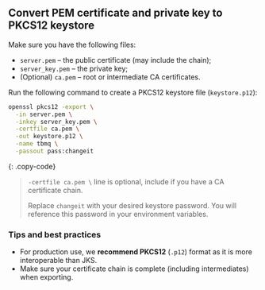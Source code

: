 ## Convert PEM certificate and private key to PKCS12 keystore

Make sure you have the following files:

* `server.pem` – the public certificate (may include the chain);
* `server_key.pem` – the private key;
* (Optional) `ca.pem` – root or intermediate CA certificates.

Run the following command to create a PKCS12 keystore file (`keystore.p12`):

```bash
openssl pkcs12 -export \
  -in server.pem \
  -inkey server_key.pem \
  -certfile ca.pem \
  -out keystore.p12 \
  -name tbmq \
  -passout pass:changeit
```
{: .copy-code}

> `-certfile ca.pem \` line is optional, include if you have a CA certificate chain.
>
> Replace `changeit` with your desired keystore password. You will reference this password in your environment variables.

### Tips and best practices

* For production use, we **recommend PKCS12** (`.p12`) format as it is more interoperable than JKS.
* Make sure your certificate chain is complete (including intermediates) when exporting.
